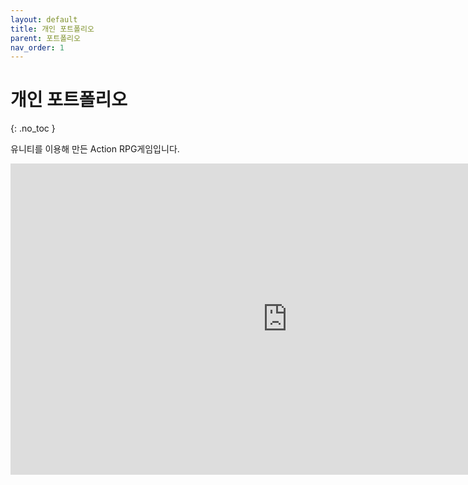 ```yaml
---
layout: default
title: 개인 포트폴리오
parent: 포트폴리오
nav_order: 1
---
```


# 개인 포트폴리오  
{: .no_toc }

유니티를 이용해 만든 Action RPG게임입니다.  

<iframe width="885" height="498" src="https://www.youtube.com/embed/Ooh_s8fSd1k" title="[Unity3D] RPG 개인 포트폴리오" frameborder="0" allow="accelerometer; autoplay; clipboard-write; encrypted-media; gyroscope; picture-in-picture; web-share" allowfullscreen></iframe>  